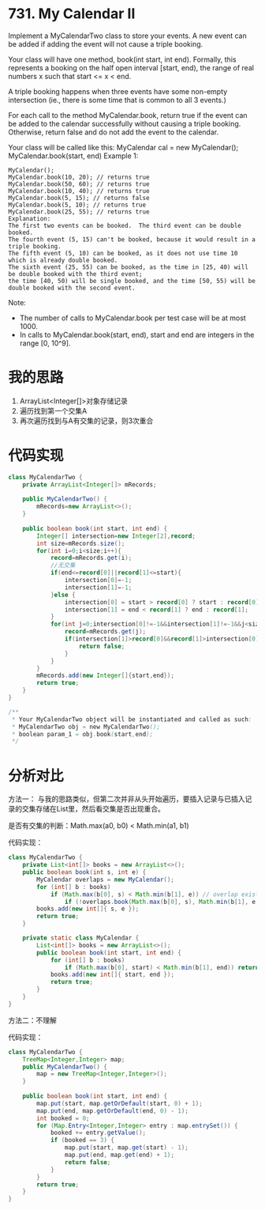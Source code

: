 ﻿# 731. My Calendar II

Implement a MyCalendarTwo class to store your events. A new event can be added if adding the event will not cause a triple booking.

Your class will have one method, book(int start, int end). Formally, this represents a booking on the half open interval [start, end), the range of real numbers x such that start <= x < end.

A triple booking happens when three events have some non-empty intersection (ie., there is some time that is common to all 3 events.)

For each call to the method MyCalendar.book, return true if the event can be added to the calendar successfully without causing a triple booking. Otherwise, return false and do not add the event to the calendar.

Your class will be called like this: MyCalendar cal = new MyCalendar(); MyCalendar.book(start, end)
Example 1:

```
MyCalendar();
MyCalendar.book(10, 20); // returns true
MyCalendar.book(50, 60); // returns true
MyCalendar.book(10, 40); // returns true
MyCalendar.book(5, 15); // returns false
MyCalendar.book(5, 10); // returns true
MyCalendar.book(25, 55); // returns true
Explanation: 
The first two events can be booked.  The third event can be double booked.
The fourth event (5, 15) can't be booked, because it would result in a triple booking.
The fifth event (5, 10) can be booked, as it does not use time 10 which is already double booked.
The sixth event (25, 55) can be booked, as the time in [25, 40) will be double booked with the third event;
the time [40, 50) will be single booked, and the time [50, 55) will be double booked with the second event.
```

Note:

- The number of calls to MyCalendar.book per test case will be at most 1000.
- In calls to MyCalendar.book(start, end), start and end are integers in the range [0, 10^9].

# 我的思路

 1. ArrayList<Integer[]>对象存储记录
 2. 遍历找到第一个交集A
 3. 再次遍历找到与A有交集的记录，则3次重合
 
# 代码实现

```java
class MyCalendarTwo {
    private ArrayList<Integer[]> mRecords;
    
    public MyCalendarTwo() {
        mRecords=new ArrayList<>();
    }
    
    public boolean book(int start, int end) {
        Integer[] intersection=new Integer[2],record;
        int size=mRecords.size();
        for(int i=0;i<size;i++){
            record=mRecords.get(i);
            //无交集
            if(end<=record[0]||record[1]<=start){
                intersection[0]=-1;
                intersection[1]=-1;
            }else {
                intersection[0] = start > record[0] ? start : record[0];
                intersection[1] = end < record[1] ? end : record[1];
            }
            for(int j=0;intersection[0]!=-1&&intersection[1]!=-1&&j<size&&j!=i;j++){
                record=mRecords.get(j);
                if(intersection[1]>record[0]&&record[1]>intersection[0]){
                    return false;
                }
            }
        }
        mRecords.add(new Integer[]{start,end});
        return true;
    }
}

/**
 * Your MyCalendarTwo object will be instantiated and called as such:
 * MyCalendarTwo obj = new MyCalendarTwo();
 * boolean param_1 = obj.book(start,end);
 */
```

# 分析对比

方法一：
与我的思路类似，但第二次并非从头开始遍历，要插入记录与已插入记录的交集存储在List里，然后看交集是否出现重合。

是否有交集的判断：Math.max(a0, b0) < Math.min(a1, b1)

代码实现：

```java
class MyCalendarTwo {
    private List<int[]> books = new ArrayList<>();    
    public boolean book(int s, int e) {
        MyCalendar overlaps = new MyCalendar();
        for (int[] b : books)
            if (Math.max(b[0], s) < Math.min(b[1], e)) // overlap exist
                if (!overlaps.book(Math.max(b[0], s), Math.min(b[1], e))) return false; // overlaps overlapped
        books.add(new int[]{ s, e });
        return true;
    }

    private static class MyCalendar {
        List<int[]> books = new ArrayList<>();
        public boolean book(int start, int end) {
            for (int[] b : books)
                if (Math.max(b[0], start) < Math.min(b[1], end)) return false;
            books.add(new int[]{ start, end });
            return true;
        }
    }
}
```

方法二：不理解

代码实现：

```java
class MyCalendarTwo {
    TreeMap<Integer,Integer> map;
    public MyCalendarTwo() {
        map = new TreeMap<Integer,Integer>();
    }
    
    public boolean book(int start, int end) {
        map.put(start, map.getOrDefault(start, 0) + 1);
        map.put(end, map.getOrDefault(end, 0) - 1);
        int booked = 0;
        for (Map.Entry<Integer,Integer> entry : map.entrySet()) {
            booked += entry.getValue();
            if (booked == 3) {
                map.put(start, map.get(start) - 1);
                map.put(end, map.get(end) + 1);
                return false;
            }
        }
        return true;
    }
}
```